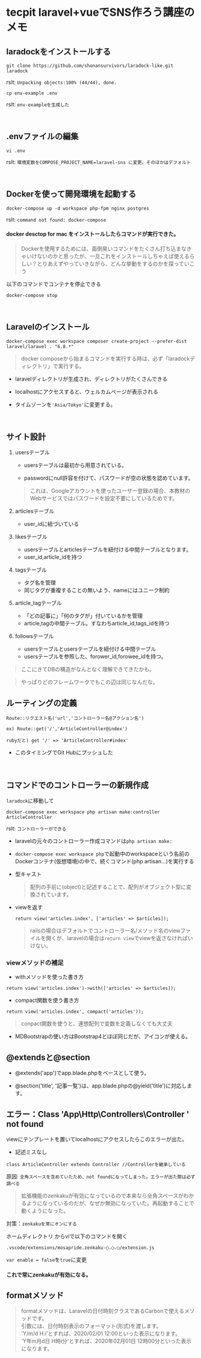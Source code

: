 # tecpit laravel+vueでSNS作ろう講座のメモ

## laradockをインストールする
```
git clone https://github.com/shonansurvivors/laradock-like.git laradock
```
rslt: `Unpacking objects:100% (44/44), done.`

```
cp env-example .env
```
rslt: `env-exampleを生成した`

<br>

## .envファイルの編集
  
```
vi .env
```
rslt: `環境変数をCOMPOSE_PROJECT_NAME=laravel-sns に変更。そのほかはデフォルト`

<br>

## Dockerを使って開発環境を起動する
```
docker-compose up -d workspace php-fpm nginx postgres
```
rslt: `command not found: docker-compose`


#### docker desctop for mac をインストールしたらコマンドが実行できた。

>Dockerを使用するためには、面倒臭いコマンドをたくさん打ち込まなきゃいけないのかと思ったが、一旦これをインストールしちゃえば使えるらしい？とりあえずやっていきながら、どんな挙動をするのかを探っていこう


  以下のコマンドでコンテナを停止できる
```
docker-compose stop
```

<br>

## Laravelのインストール

```
docker-compose exec workspace composer create-project --prefer-dist laravel/laravel . "6.8.*"
```
>docker composeから始まるコマンドを実行する時は、必ず「laradockディレクトリ」で実行する。



+ laravelディレクトリが生成され、ディレクトリがたくさんできる

+ localhostにアクセスすると、ウェルカムページが表示される

+ タイムゾーンを``'Asia/Tokyo'``に変更する。

<br>

## サイト設計
1. usersテーブル
   + usersテーブルは最初から用意されている。

   + passwordにnull許容を付けて、パスワードが空の状態を認めています。
    >これは、Googleアカウントを使ったユーザー登録の場合、本教材のWebサービスではパスワードを設定不要にしているためです。

2. articlesテーブル
   + user_idに紐づいている

3. likesテーブル
     + usersテーブルとarticlesテーブルを紐付ける中間テーブルとなります。
     + user_id,article_idを持つ

4. tagsテーブル
    + タグ名を管理
    + 同じタグが重複することの無いよう、nameにはユニーク制約

5. article_tagテーブル
    + 「どの記事に」「何のタグが」付いているかを管理
    + article,tagの中間テーブル。すなわちarticle_id,tags_idを持つ

6. followsテーブル
   + usersテーブルとusersテーブルを紐付ける中間テーブル
   + usersテーブルを参照した、forower_id,forowee_idを持つ。

>ここにきてDBの構造がなんとなく理解できてきたかも。

>やっぱりどのフレームワークでもこの辺は同じなんだな。

## ルーティングの定義
`Route::リクエスト名('url','コントローラー名@アクション名')`

```
ex) Route::get('/','ArticleController@index')
```

```
rubyだと) get '/' => 'ArticleController#index'
```

+ このタイミングでGit Hubにプッシュした

<br>

## コマンドでのコントローラーの新規作成

`laradock`に移動して
```
docker-compose exec workspace php artisan make:controller ArticleController
```
rslt: `コントローラーができる`

+ laravelの元々のコントローラー作成コマンドは`php artisan make:`
+ `docker-compose exec workspace php`で起動中のworkspaceという名前のDockerコンテナ(仮想環境)の中で、続くコマンド(php artisan...)を実行する

+ 型キャスト
  >配列の手前に(object)と記述することで、配列がオブジェクト型に変換されています。

+ viewを返す
  
  ```
  return view('articles.index', ['articles' => $articles]);
  ```
  > railsの場合はデフォルトでコントローラー名/メソッド名のviewファイルを開くが、laravelの場合は`return view`でviewを返さなければいけない。

### viewメソッドの補足
 + withメソッドを使った書き方
  ```
  return view('articles.index')->with(['articles' => $articles]);
  ```
 + compact関数を使う書き方
  ```
  return view('articles.index', compact('articles'));
  ```
  > conpact関数を使うと、連想配列で変数を定義しなくても大丈夫

+ MDBootstrapの使い方はBootstrap4とほぼ同じだが、アイコンが使える。

## @extendsと@section

+ @extends('app')でapp.blade.phpをベースとして使う。

+ @section('title', '記事一覧')は、app.blade.phpの@yield('title')に対応します。

## エラー：Class 'App\Http\Controllers\Controller ' not found

 viewにテンプレートを置いてlocalhostにアクセスしたらこのエラーが出た。
  
  + 記述ミスなし
```
class ArticleController extends Controller //Controllerを継承している
```
原因: `全角スペースを含めていたため、not foundになってしまった。エラーが出た際は必ず調べる`

  >拡張機能のzenkakuが有効になっているので本来なら全角スペースがわかるようになっているのだが、なぜか無効になっていた。再起動することで動くようになった。

対策：`zenkakuを常にオンにする`

ホームディレクトリ からviで以下のコマンドを開く
```
.vscode/extensions/mosapride.zenkaku-◯.◯.◯/extension.js
```

`var enable = false`を`true`に変更
#### これで常にzenkakuが有効になる。

## formatメソッド
>formatメソッドは、Laravelの日付時刻クラスであるCarbonで使えるメソッドです。<br>
引数には、日付時刻表示のフォーマット(形式)を渡します。<br>
'Y/m/d H:i'とすれば、2020/02/01 12:00といった表示になります。<br>
'Y年m月d日 H時i分'とすれば、2020年02月01日 12時00分といった表示になります。